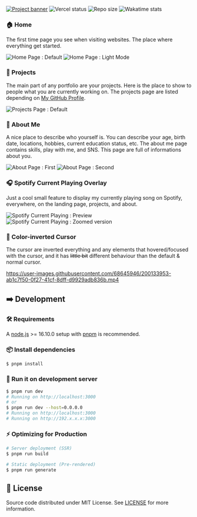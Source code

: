 [![Project banner](https://cdn.upload.systems/uploads/X9BcjoxW.png)](https://www.falcxxdev.cyou)
![Vercel status](https://img.shields.io/github/deployments/gifaldyazkaa/falcxxdev.cyou/Production?label=Vercel&logo=vercel&logoColor=%23000&style=for-the-badge) ![Repo size](https://img.shields.io/github/repo-size/gifaldyazkaa/falcxxdev.cyou?logo=github&style=for-the-badge) ![Wakatime stats](https://wakatime.com/badge/user/aac434b8-a027-4f92-ac90-e5b2ae48b541/project/67fe8ea2-3fe3-4f1c-b837-fe554b8e01e0.svg?style=for-the-badge)

### 🏠 Home

The first time page you see when visiting websites. The place where everything get started.

![Home Page : Default](https://cdn.upload.systems/uploads/lkuEyP96.png)
![Home Page : Light Mode](https://cdn.upload.systems/uploads/2BvMsHr7.png)

### 💼 Projects

The main part of any portfolio are your projects. Here is the place to show to people what you are currently working on. The projects page are listed depending on [My GitHub Profile](https://github.com/gifaldyazkaa).

![Projects Page : Default](https://cdn.upload.systems/uploads/ubyQdvJE.png)

### 👤 About Me

A nice place to describe who yourself is. You can describe your age, birth date, locations, hobbies, current education status, etc. The about me page contains skills, play with me, and SNS. This page are full of informations about you.

![About Page : First](https://cdn.upload.systems/uploads/2WOPfCHT.png)
![About Page : Second](https://cdn.upload.systems/uploads/cGdnrdS2.png)

### 🎧 Spotify Current Playing Overlay

Just a cool small feature to display my currently playing song on Spotify, everywhere, on the landing page, projects, and about.

![Spotify Current Playing : Preview](https://cdn.upload.systems/uploads/tfF78dPN.png)
![Spotify Current Playing : Zoomed version](https://cdn.upload.systems/uploads/hXLpPZxN.png)

### 🎨 Color-inverted Cursor

The cursor are inverted everything and any elements that hovered/focused with the cursor, and it has ~~little bit~~ different behaviour than the default & normal cursor.

https://user-images.githubusercontent.com/68645946/200133953-ab1c7f50-0f27-41cf-8dff-d9929adb836b.mp4

## ➡️ Development

### 🛠️ Requirements

A [node.js](https://nodejs.org) >= 16.10.0 setup with [pnpm](https://pnpm.io) is recommended.

### 📦 Install dependencies

```sh
$ pnpm install
```

### 🏃 Run it on development server

```sh
$ pnpm run dev
# Running on http://localhost:3000
# or
$ pnpm run dev --host=0.0.0.0
# Running on http://localhost:3000
# Running on http://192.x.x.x:3000
```

### ⚡ Optimizing for Production

```sh
# Server deployment (SSR)
$ pnpm run build

# Static deployment (Pre-rendered)
$ pnpm run generate
```

## 📃️ License

Source code distributed under MIT License. See [LICENSE](./LICENSE) for more information.
